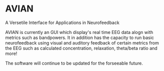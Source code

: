 # AVIAN
A Versetile Interface for Applications in Neurofeedback


AVIAN is currently an GUI which display's real time EEG data alogn with metrics such as bandpowers. It in addition has the capacity to run basic neurofeedback using visual and auditory feedback of certain metrics from the EEG such as calculated concentration, relaxation, theta/beta ratio and more!

The software will continue to be updated for the forseeable future.


